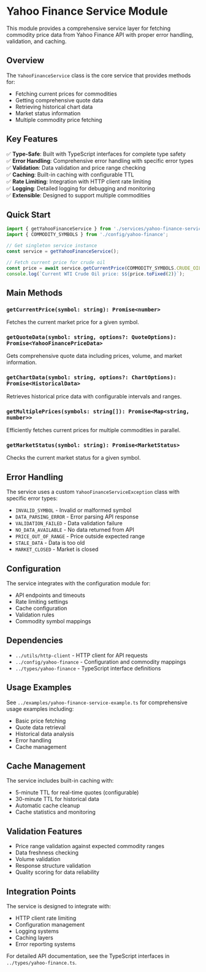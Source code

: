 # Yahoo Finance Service Module

This module provides a comprehensive service layer for fetching commodity price data from Yahoo Finance API with proper error handling, validation, and caching.

## Overview

The `YahooFinanceService` class is the core service that provides methods for:
- Fetching current prices for commodities
- Getting comprehensive quote data
- Retrieving historical chart data
- Market status information
- Multiple commodity price fetching

## Key Features

✅ **Type-Safe**: Built with TypeScript interfaces for complete type safety  
✅ **Error Handling**: Comprehensive error handling with specific error types  
✅ **Validation**: Data validation and price range checking  
✅ **Caching**: Built-in caching with configurable TTL  
✅ **Rate Limiting**: Integration with HTTP client rate limiting  
✅ **Logging**: Detailed logging for debugging and monitoring  
✅ **Extensible**: Designed to support multiple commodities  

## Quick Start

```typescript
import { getYahooFinanceService } from './services/yahoo-finance-service';
import { COMMODITY_SYMBOLS } from './config/yahoo-finance';

// Get singleton service instance
const service = getYahooFinanceService();

// Fetch current price for crude oil
const price = await service.getCurrentPrice(COMMODITY_SYMBOLS.CRUDE_OIL_WTI.symbol);
console.log(`Current WTI Crude Oil price: $${price.toFixed(2)}`);
```

## Main Methods

### `getCurrentPrice(symbol: string): Promise<number>`
Fetches the current market price for a given symbol.

### `getQuoteData(symbol: string, options?: QuoteOptions): Promise<YahooFinancePriceData>`
Gets comprehensive quote data including prices, volume, and market information.

### `getChartData(symbol: string, options?: ChartOptions): Promise<HistoricalData>`
Retrieves historical price data with configurable intervals and ranges.

### `getMultiplePrices(symbols: string[]): Promise<Map<string, number>>`
Efficiently fetches current prices for multiple commodities in parallel.

### `getMarketStatus(symbol: string): Promise<MarketStatus>`
Checks the current market status for a given symbol.

## Error Handling

The service uses a custom `YahooFinanceServiceException` class with specific error types:

- `INVALID_SYMBOL` - Invalid or malformed symbol
- `DATA_PARSING_ERROR` - Error parsing API response
- `VALIDATION_FAILED` - Data validation failure
- `NO_DATA_AVAILABLE` - No data returned from API
- `PRICE_OUT_OF_RANGE` - Price outside expected range
- `STALE_DATA` - Data is too old
- `MARKET_CLOSED` - Market is closed

## Configuration

The service integrates with the configuration module for:
- API endpoints and timeouts
- Rate limiting settings
- Cache configuration
- Validation rules
- Commodity symbol mappings

## Dependencies

- `../utils/http-client` - HTTP client for API requests
- `../config/yahoo-finance` - Configuration and commodity mappings
- `../types/yahoo-finance` - TypeScript interface definitions

## Usage Examples

See `../examples/yahoo-finance-service-example.ts` for comprehensive usage examples including:
- Basic price fetching
- Quote data retrieval
- Historical data analysis
- Error handling
- Cache management

## Cache Management

The service includes built-in caching with:
- 5-minute TTL for real-time quotes (configurable)
- 30-minute TTL for historical data
- Automatic cache cleanup
- Cache statistics and monitoring

## Validation Features

- Price range validation against expected commodity ranges
- Data freshness checking
- Volume validation
- Response structure validation
- Quality scoring for data reliability

## Integration Points

The service is designed to integrate with:
- HTTP client rate limiting
- Configuration management
- Logging systems
- Caching layers
- Error reporting systems

For detailed API documentation, see the TypeScript interfaces in `../types/yahoo-finance.ts`.